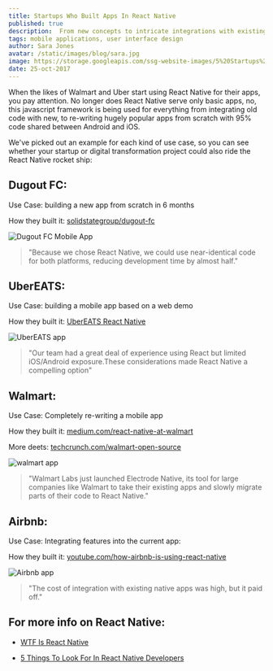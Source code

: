 ```yaml
---
title: Startups Who Built Apps In React Native
published: true
description:  From new concepts to intricate integrations with existing apps, here's how high growth businesses have used React Native in 2017
tags: mobile applications, user interface design
author: Sara Jones
avatar: /static/images/blog/sara.jpg
image: https://storage.googleapis.com/ssg-website-images/5%20Startups%20Using%20React%20Native/jenga-boy.jpg
date: 25-oct-2017
---
```


When the likes of Walmart and Uber start using React Native for their apps, you pay attention. No longer does React Native serve only basic apps, no, this javascript framework is being used for everything from integrating old code with new, to re-writing hugely popular apps from scratch with 95% code shared between Android and iOS.

We've picked out an example for each kind of use case, so you can see whether your startup or digital transformation project could also ride the React Native rocket ship:

## Dugout FC:

Use Case: building a new app from scratch in 6 months

How they built it: [solidstategroup/dugout-fc](https://solidstategroup.com/our-work/dugout-fc/)


<img src="https://storage.googleapis.com/ssg-website-images/5%20Startups%20Using%20React%20Native/Dugout%20FC%20app" class="smaller-img" alt="Dugout FC Mobile App"/>

> "Because we chose React Native, we could use near-identical code for both platforms, reducing development time by almost half."

## UberEATS:

Use Case: building a mobile app based on a web demo

How they built it: [UberEATS React Native](https://eng.uber.com/ubereats-react-native/)

<img src="https://storage.googleapis.com/ssg-website-images/5%20Startups%20Using%20React%20Native/ubereats%20restaurant%20dashboard.png" class="smaller-img" alt="UberEATS app"/>

> "Our team had a great deal of experience using React but limited iOS/Android exposure.These considerations made React Native a compelling option"

## Walmart:

Use Case: Completely re-writing a mobile app

How they built it: [medium.com/react-native-at-walmart](https://medium.com/walmartlabs/react-native-at-walmartlabs-cdd140589560#.ueonqqloc)

More deets: [techcrunch.com/walmart-open-source](https://techcrunch.com/2017/09/29/walmart-labs-open-sources-its-tool-for-bringing-react-native-to-existing-mobile-apps/)

<img src="https://storage.googleapis.com/ssg-website-images/5%20Startups%20Using%20React%20Native/walmart%20app" class="smaller-img" alt="walmart app"/>

> "Walmart Labs just launched Electrode Native, its tool for large companies like Walmart to take their existing apps and slowly migrate parts of their code to React Native."

## Airbnb:

Use Case: Integrating features into the current app:

How they built it: [youtube.com/how-airbnb-is-using-react-native](https://www.youtube.com/watch?v=8qCociUB6aQ)

<img src="https://storage.googleapis.com/ssg-website-images/5%20Startups%20Using%20React%20Native/Airbnb%20app" class="smaller-img" alt="Airbnb app"/>

> "The cost of integration with existing native apps was high, but it paid off."

## For more info on React Native:

* [WTF Is React Native](https://solidstategroup.com/2017/02/08/2017/Its-cross-platform-and-massively-reduces-app-dev-costs-but-WTF-is-React-Native/)

* [5 Things To Look For In React Native Developers](https://solidstategroup.com/2017/10/20/2017/5-Things-To-Look-For-In-React-Native-Developers/)







